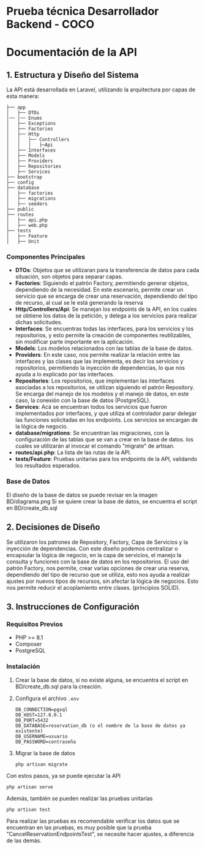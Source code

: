 # Prueba técnica Desarrollador Backend - COCO 
# Documentación de la API

## 1. Estructura y Diseño del Sistema
La API está desarrollada en Laravel, utilizando la arquitectura por capas de esta manera:

```
├── app
│   ├── DTOs
│── │── Enums
│   ├── Exceptions
│   ├── Factories
│   ├── Http
│   │   ├── Controllers
│   │   │   ├─Api
│   ├── Interfaces
│   ├── Models
│   ├── Providers
│   ├── Repositories
│   ├── Services
├── bootstrap
├── config
├── database
│   ├── factories
│   ├── migrations
│   ├── seeders
├── public
├── routes
│   ├── api.php
│   ├── web.php
├── tests
│   ├── Feature
│   ├── Unit
```

### Componentes Principales
- **DTOs**: Objetos que se utilizaran para la transferencia de datos para cada situación, son objetos para separar capas.
- **Factories**: Siguiendo el patrón Factory, permitiendo generar objetos, dependiendo de la necesidad. En este escenario, permite crear un servicio que se encarga de crear una reservación, dependiendo del tipo de recurso, al cual se le está generando la reserva
- **Http/Controllers/Api**: Se manejan los endpoints de la API, en los cuales se obtiene los datos de la petición, y delega a los servicios para realizar dichas solicitudes.
- **Interfaces**: Se encuentras todas las interfaces, para los servicios y los repositorios, y esto permite la creación de componentes reutilizables, sin modificar parte importante en la aplicación. 
- **Models**: Los modelos relacionados con las tablas de la base de datos.
- **Providers**: En este caso, nos permite realizar la relación entre las interfaces y las clases que las implementa, es decir los servicios y repositorios, permitiendo la inyección de dependencias, lo que nos ayuda a lo explicado por las interfaces.
- **Repositories**: Los repositorios, que implementan las interfaces asociadas a los repositorios, se utilizan siguiendo el patrón Repository. Se encarga del manejo de los modelos y el manejo de datos, en este caso, la conexión con la base de datos (PostgreSQL).
- **Services**: Acá se encuentran todos los servicios que fueron implementados por interfaces, y que utiliza el controlador parar delegar las funciones solicitadas en los endpoints. Los servicios se encargan de la lógica de negocio.
- **database/migrations**: Se encuentran las migraciones, con la configuración de las tablas que se van a crear en la base de datos. los cuales se utilizarán al invocar el comando "migrate" de artisan.
- **routes/api.php**: La lista de las rutas de la API.
- **tests/Feature**: Pruebas unitarias para los endpoints de la API, validando los resultados esperados.

### Base de Datos
El diseño de la base de datos se puede revisar en la imagen BD/diagrama.png
Si se quiere crear la base de datos, se encuentra el script en BD/create_db.sql

## 2. Decisiones de Diseño
Se utilizaron los patrones de Repository, Factory, Capa de Servicios y la inyección de dependencias.
Con este diseño podemos centralizar o encapsular la lógica de negocio, en la capa de servicios, el manejo la consulta y funciones con la base de datos en los repositorios. 
El uso del patrón Factory, nos permite, crear varias opciones de crear una reserva, dependiendo del tipo de recurso que se utiliza, esto nos ayuda a realizar ajustes por nuevos tipos de recursos, sin afectar la lógica de negocios.
Esto nos permite reducir el acoplamiento entre clases. (principios SOLID).

## 3. Instrucciones de Configuración

### Requisitos Previos
- PHP >= 8.1
- Composer
- PostgreSQL

### Instalación
1. Crear la base de datos, si no existe alguna, se encuentra el script en BD/create_db.sql para la creación.

2. Configura el archivo `.env` 
    ```
    DB_CONNECTION=pgsql
    DB_HOST=127.0.0.1
    DB_PORT=5432
    DB_DATABASE=reservation_db (o el nombre de la base de datos ya existente)
    DB_USERNAME=usuario
    DB_PASSWORD=contraseña
    ```
3. Migrar la base de datos
    ```
    php artisan migrate
    ```

Con estos pasos, ya se puede ejecutar la API 
```
php artisan serve
```

Además, también se pueden realizar las pruebas unitarias
```
php artisan test
```
Para realizar las pruebas es recomendable verificar los datos que se encuentran en las pruebas, es muy posible que la prueba "CancelReservationEndpointsTest", se necesite hacer ajustes, a diferencia de las demás.
